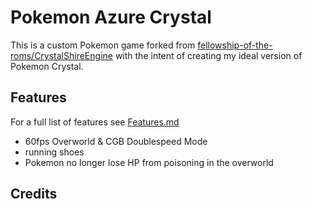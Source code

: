 # Pokemon Azure Crystal

This is a custom Pokemon game forked from [fellowship-of-the-roms/CrystalShireEngine](https://github.com/fellowship-of-the-roms/CrystalShireEngine) with the intent of creating my ideal version of Pokemon Crystal.

## Features
For a full list of features see [Features.md](Features.md)

* 60fps Overworld & CGB Doublespeed Mode
* running shoes
* Pokemon no longer lose HP from poisoning in the overworld

## Credits